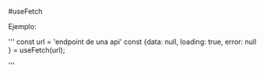 #useFetch

Ejemplo:

'''
const url = 'endpoint de una api'
const {data: null, loading: true, error: null } = useFetch(url);

'''